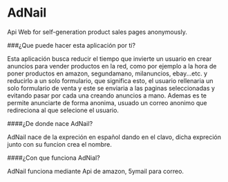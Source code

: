 AdNail
======

Api Web for self-generation product sales pages anonymously.

###¿Que puede hacer esta aplicación por ti?

Esta aplicación busca reducir el tiempo que invierte un usuario en crear anuncios para vender productos en la red, como por ejemplo a la hora de poner productos en amazon, segundamano, milanuncios, ebay...etc. y reducirlo a un solo formulario, que significa esto, el usuario rellenaria un solo formulario de venta y este se enviaria a las paginas seleccionadas y evitando pasar por cada una creando anuncios a mano. Ademas es te permite anunciarte de forma anonima, usuado un correo anonimo que redireciona al que selecione el usuario.

####¿De donde nace AdNail?

AdNail nace de la expreción en español dando en el clavo, dicha expreción junto con su funcion crea el nombre.

####¿Con que funciona AdNial?

AdNail funciona mediante Api de amazon, 5ymail para correo.
